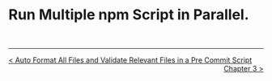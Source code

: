 # Run Multiple npm Script in Parallel.


<br />

----
<div>
  <div style="float: left">
    <a href="https://github.com/DevJoseManuel/js-tutorials/blob/master/testing/ch02/02_14.md">
      < Auto Format All Files and Validate Relevant Files in a Pre Commit Script
    </a>
  </div>
  <div style="float: right">
    <a href="https://github.com/DevJoseManuel/js-tutorials/blob/master/testing/ch03/03_00.md">
      Chapter 3 >
    </a>
  </div>
</div>

